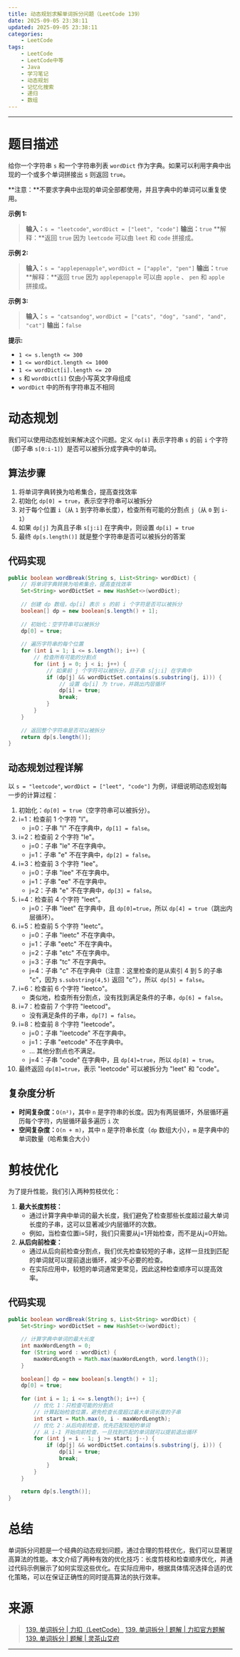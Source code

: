 ```yaml
---
title: 动态规划求解单词拆分问题（LeetCode 139）
date: 2025-09-05 23:38:11
updated: 2025-09-05 23:38:11
categories:
    - LeetCode
tags:
    - LeetCode
    - LeetCode中等
    - Java
    - 学习笔记
    - 动态规划
    - 记忆化搜索
    - 递归
    - 数组
---
```

---

# 题目描述

给你一个字符串 `s` 和一个字符串列表 `wordDict` 作为字典。如果可以利用字典中出现的一个或多个单词拼接出 `s` 则返回 `true`。

**注意：**不要求字典中出现的单词全部都使用，并且字典中的单词可以重复使用。

**示例 1:**
> **输入：**`s = "leetcode"`, `wordDict = ["leet", "code"]`
> **输出：**`true`
> **解释：**返回 `true` 因为 `leetcode` 可以由 `leet` 和 `code` 拼接成。

**示例 2:**
> **输入：**`s = "applepenapple"`, `wordDict = ["apple", "pen"]`
> **输出：**`true`
> **解释：**返回 `true` 因为 `applepenapple` 可以由 `apple` 、 `pen` 和 `apple` 拼接成。

**示例 3:**
> **输入：**`s = "catsandog"`, `wordDict = ["cats", "dog", "sand", "and", "cat"]`
> **输出：**`false`

**提示:**
* `1 <= s.length <= 300`
* `1 <= wordDict.length <= 1000`
* `1 <= wordDict[i].length <= 20`
* `s` 和 `wordDict[i]` 仅由小写英文字母组成
* `wordDict` 中的所有字符串互不相同

<!-- more -->

# 动态规划

我们可以使用动态规划来解决这个问题。定义 `dp[i]` 表示字符串 `s` 的前 `i` 个字符（即子串 `s[0:i-1]`）是否可以被拆分成字典中的单词。

## 算法步骤

1. 将单词字典转换为哈希集合，提高查找效率
2. 初始化 `dp[0] = true`，表示空字符串可以被拆分
3. 对于每个位置 `i`（从 `1` 到字符串长度），检查所有可能的分割点 `j`（从 `0` 到 `i-1`）
4. 如果 `dp[j]` 为真且子串 `s[j:i]` 在字典中，则设置 `dp[i] = true`
5. 最终 `dp[s.length()]` 就是整个字符串是否可以被拆分的答案

## 代码实现

```java
public boolean wordBreak(String s, List<String> wordDict) {
    // 将单词字典转换为哈希集合，提高查找效率
    Set<String> wordDictSet = new HashSet<>(wordDict);
    
    // 创建 dp 数组，dp[i] 表示 s 的前 i 个字符是否可以被拆分
    boolean[] dp = new boolean[s.length() + 1];
    
    // 初始化：空字符串可以被拆分
    dp[0] = true;
    
    // 遍历字符串的每个位置
    for (int i = 1; i <= s.length(); i++) {
        // 检查所有可能的分割点
        for (int j = 0; j < i; j++) {
            // 如果前 j 个字符可以被拆分，且子串 s[j:i] 在字典中
            if (dp[j] && wordDictSet.contains(s.substring(j, i))) {
                // 设置 dp[i] 为 true，并跳出内层循环
                dp[i] = true;
                break;
            }
        }
    }
    
    // 返回整个字符串是否可以被拆分
    return dp[s.length()];
}
```

## 动态规划过程详解

以 `s = "leetcode"`, `wordDict = ["leet", "code"]` 为例，详细说明动态规划每一步的计算过程：

1. 初始化：`dp[0] = true`（空字符串可以被拆分）。
2. i=1：检查前 1 个字符 "l"。
    * j=0：子串 "l" 不在字典中，`dp[1] = false`。
3. i=2：检查前 2 个字符 "le"。
    * j=0：子串 "le" 不在字典中。
    * j=1：子串 "e" 不在字典中，`dp[2] = false`。
4. i=3：检查前 3 个字符 "lee"。
    * j=0：子串 "lee" 不在字典中。
    * j=1：子串 "ee" 不在字典中。
    * j=2：子串 "e" 不在字典中，`dp[3] = false`。
5. i=4：检查前 4 个字符 "leet"。
    * j=0：子串 "leet" 在字典中，且 `dp[0]=true`，所以 `dp[4] = true`（跳出内层循环）。
6. i=5：检查前 5 个字符 "leetc"。
    * j=0：子串 "leetc" 不在字典中。
    * j=1：子串 "eetc" 不在字典中。
    * j=2：子串 "etc" 不在字典中。
    * j=3：子串 "tc" 不在字典中。
    * j=4：子串 "c" 不在字典中（注意：这里检查的是从索引 4 到 5 的子串 "c"，因为 `s.substring(4,5)` 返回 "c"），所以` dp[5] = false`。
7. i=6：检查前 6 个字符 "leetco"。
    * 类似地，检查所有分割点，没有找到满足条件的子串，`dp[6] = false`。
8. i=7：检查前 7 个字符 "leetcod"。
    * 没有满足条件的子串，`dp[7] = false`。
9. i=8：检查前 8 个字符 "leetcode"。
    * j=0：子串 "leetcode" 不在字典中。
    * j=1：子串 "eetcode" 不在字典中。
    * ... 其他分割点也不满足。
    * j=4：子串 "code" 在字典中，且 `dp[4]=true`，所以 `dp[8] = true`。
9. 最终返回 `dp[8]=true`，表示 "leetcode" 可以被拆分为 "leet" 和 "code"。

## 复杂度分析

* **时间复杂度：**`O(n²)`，其中 `n` 是字符串的长度。因为有两层循环，外层循环遍历每个字符，内层循环最多遍历 `i` 次
* **空间复杂度：**`O(n + m)`，其中 `n` 是字符串长度（`dp` 数组大小），`m` 是字典中的单词数量（哈希集合大小）

# 剪枝优化

为了提升性能，我们引入两种剪枝优化：

1. **最大长度剪枝：**
    * 通过计算字典中单词的最大长度，我们避免了检查那些长度超过最大单词长度的子串，这可以显著减少内层循环的次数。
    * 例如，当检查位置i=5时，我们只需要从j=1开始检查，而不是从j=0开始。
2. **从后向前检查：**
    * 通过从后向前检查分割点，我们优先检查较短的子串，这样一旦找到匹配的单词就可以提前退出循环，减少不必要的检查。
    * 在实际应用中，较短的单词通常更常见，因此这种检查顺序可以提高效率。

## 代码实现

```java
public boolean wordBreak(String s, List<String> wordDict) {
    Set<String> wordDictSet = new HashSet<>(wordDict);
    
    // 计算字典中单词的最大长度
    int maxWordLength = 0;
    for (String word : wordDict) {
        maxWordLength = Math.max(maxWordLength, word.length());
    }
    
    boolean[] dp = new boolean[s.length() + 1];
    dp[0] = true;
    
    for (int i = 1; i <= s.length(); i++) {
        // 优化 1：只检查可能的分割点
        // 计算起始检查位置，避免检查长度超过最大单词长度的子串
        int start = Math.max(0, i - maxWordLength);
        // 优化 2：从后向前检查，优先匹配较短的单词
        // 从 i-1 开始向前检查，一旦找到匹配的单词就可以提前退出循环
        for (int j = i - 1; j >= start; j--) {
            if (dp[j] && wordDictSet.contains(s.substring(j, i))) {
                dp[i] = true;
                break;
            }
        }
    }
    
    return dp[s.length()];
}
```

# 总结

单词拆分问题是一个经典的动态规划问题，通过合理的剪枝优化，我们可以显著提高算法的性能。本文介绍了两种有效的优化技巧：长度剪枝和检查顺序优化，并通过代码示例展示了如何实现这些优化。在实际应用中，根据具体情况选择合适的优化策略，可以在保证正确性的同时提高算法的执行效率。

# 来源

> [139. 单词拆分 | 力扣（LeetCode）][1]
> [139. 单词拆分 | 题解 | 力扣官方题解][2]
> [139. 单词拆分 | 题解 | 灵茶山艾府][3]

---

[1]: https://leetcode.cn/problems/word-break/description/ "139. 单词拆分 | 力扣（LeetCode）"
[2]: https://leetcode.cn/problems/word-break/solutions/302471/dan-ci-chai-fen-by-leetcode-solution/ "139. 单词拆分 | 题解 | 力扣官方题解"
[3]: https://leetcode.cn/problems/word-break/solutions/2968135/jiao-ni-yi-bu-bu-si-kao-dpcong-ji-yi-hua-chrs/ "139. 单词拆分 | 题解 | 灵茶山艾府"
